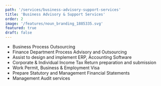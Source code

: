 ```yaml
---
path: '/services/business-advisory-support-services'
title: 'Business Advisory & Support Services'
order: 2
image: '/features/noun_branding_1885335.svg'
featured: true
draft: false
---
```


- Business Process Outsourcing
- Finance Department Process Advisory and Outsourcing
- Assist to design and implement ERP, Accounting Software
- Corporate & Individual Income Tax Return preparation and submission
- Work Permit, Business & Employment Visa
- Prepare Statutory and Management Financial Statements 
- Management Audit services